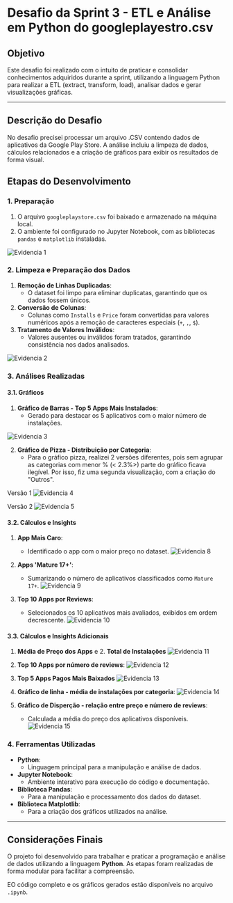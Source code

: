 # Desafio da Sprint 3 - ETL e Análise em Python do googleplayestro.csv

## Objetivo
Este desafio foi realizado com o intuito de praticar e consolidar conhecimentos adquiridos durante a sprint, utilizando a linguagem Python para realizar a ETL (extract, transform, load), analisar dados e gerar visualizações gráficas.

---

## Descrição do Desafio
No desafio precisei processar um arquivo .CSV contendo dados de aplicativos da Google Play Store. A análise incluiu a limpeza de dados, cálculos relacionados e a criação de gráficos para exibir os resultados de forma visual.

## Etapas do Desenvolvimento

### 1. Preparação
1. O arquivo `googleplaystore.csv` foi baixado e armazenado na máquina local.
2. O ambiente foi configurado no Jupyter Notebook, com as bibliotecas `pandas` e `matplotlib` instaladas.

![Evidencia 1](../Evidências/Evidencia%20Desafio%20Sprint%203-v2.png)

### 2. Limpeza e Preparação dos Dados
1. **Remoção de Linhas Duplicadas**:
   - O dataset foi limpo para eliminar duplicatas, garantindo que os dados fossem únicos.
2. **Conversão de Colunas**:
   - Colunas como `Installs` e `Price` foram convertidas para valores numéricos após a remoção de caracteres especiais (`+`, `,`, `$`).
3. **Tratamento de Valores Inválidos**:
   - Valores ausentes ou inválidos foram tratados, garantindo consistência nos dados analisados.

![Evidencia 2](../Evidências/Evidencias%20Desafio%20-%20Sprint%203%20(1).png)

### 3. Análises Realizadas

#### 3.1. Gráficos
1. **Gráfico de Barras - Top 5 Apps Mais Instalados**:
   - Gerado para destacar os 5 aplicativos com o maior número de instalações.

![Evidencia 3](../Evidências/Evidencias%20Desafio%20-%20Sprint%203%20(2).png)

2. **Gráfico de Pizza - Distribuição por Categoria**:
   - Para o gráfico pizza, realizei 2 versões diferentes, pois sem agrupar as categorias com menor % (< 2.3%>) parte do gráfico ficava ilegível. Por isso, fiz uma segunda visualização, com a criação do "Outros".

Versão 1 ![Evidencia 4](../Evidências/Evidencias%20Desafio%20-%20Sprint%203%20(3).png)

Versão 2 ![Evidencia 5](../Evidências/Evidencias%20Desafio%20-%20Sprint%203%20(4).png)

#### 3.2. Cálculos e Insights
1. **App Mais Caro**:
   - Identificado o app com o maior preço no dataset.
![Evidencia 8](../Evidências/Evidencias%20Desafio%20-%20Sprint%203%20(5).png)

2. **Apps 'Mature 17+'**:
   - Sumarizando o número de aplicativos classificados como `Mature 17+`.
![Evidencia 9](../Evidências/Evidencias%20Desafio%20-%20Sprint%203%20(7).png)

3. **Top 10 Apps por Reviews**:
   - Selecionados os 10 aplicativos mais avaliados, exibidos em ordem decrescente.
![Evidencia 10](../Evidências/Evidencias%20Desafio%20-%20Sprint%203%20(8).png)

#### 3.3. Cálculos e Insights Adicionais

1. **Média de Preço dos Apps** e 2. **Total de Instalações**
![Evidencia 11](../Evidências/Evidencias%20Desafio%20-%20Sprint%203%20(9).png)

3. **Top 10 Apps por número de reviews**:
![Evidencia 12](../Evidências/Evidencias%20Desafio%20-%20Sprint%203%20(10).png)

4. **Top 5 Apps Pagos Mais Baixados**
![Evidencia 13](../Evidências/Evidencias%20Desafio%20-%20Sprint%203%20(11).png)

5. **Gráfico de linha - média de instalações por categoria**:
![Evidencia 14](../Evidências/Evidencias%20Desafio%20-%20Sprint%203%20(13).png)

6. **Gráfico de Disperção - relação entre preço e número de reviews**:
   - Calculada a média do preço dos aplicativos disponíveis.
![Evidencia 15](../Evidências/Evidencias%20Desafio%20-%20Sprint%203%20(12).png)

### 4. Ferramentas Utilizadas
- **Python**:
  - Linguagem principal para a manipulação e análise de dados.
- **Jupyter Notebook**:
  - Ambiente interativo para execução do código e documentação.
- **Biblioteca Pandas**:
  - Para a manipulação e processamento dos dados do dataset.
- **Biblioteca Matplotlib**:
  - Para a criação dos gráficos utilizados na análise.

---

## Considerações Finais
O projeto foi desenvolvido para trabalhar e praticar a programação e análise de dados utilizando a linguagem **Python**. As etapas foram realizadas de forma modular para facilitar a compreensão.

EO código completo e os gráficos gerados estão disponíveis no arquivo `.ipynb`.